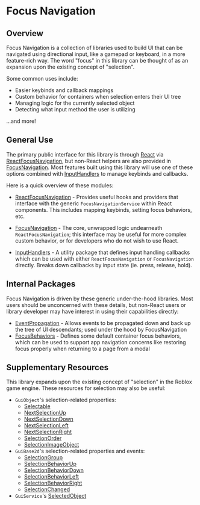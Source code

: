 # Focus Navigation

## Overview
Focus Navigation is a collection of libraries used to build UI that can be navigated using directional input, like a gamepad or keyboard, in a more feature-rich way. The word "focus" in this library can be thought of as an expansion upon the existing concept of "selection".

Some common uses include:

* Easier keybinds and callback mappings
* Custom behavior for containers when selection enters their UI tree
* Managing logic for the currently selected object
* Detecting what input method the user is utilizing

...and more!

## General Use

The primary public interface for this library is through [React](https://github.com/Roblox/react-lua) via [ReactFocusNavigation](api-reference/react-focus-navigation.md), but non-React helpers are also provided in [FocusNavigation](api-reference/focus-navigation.md). Most features built using this library will use one of these options combined with [InputHandlers](api-reference/input-handlers.md) to manage keybinds and callbacks.

Here is a quick overview of these modules:

* [ReactFocusNavigation](api-reference/react-focus-navigation.md) - Provides useful hooks and providers that interface with the generic `FocusNavigationService` within React components. This includes mapping keybinds, setting focus behaviors, etc.

* [FocusNavigation](api-reference/focus-navigation.md) - The core, unwrapped logic undearneath `ReactFocusNavigation`; this interface may be useful for more complex custom behavior, or for developers who do not wish to use React.

* [InputHandlers](api-reference/input-handlers.md) - A utility package that defines input handling callbacks which can be used with either `ReactFocusNavigation` or `FocusNavigation` directly. Breaks down callbacks by input state (ie. press, release, hold).

## Internal Packages

Focus Navigation is driven by these generic under-the-hood libraries. Most users should be unconcerned with these details, but non-React users or library developer may have interest in using their capabilities directly:

* [EventPropagation](api-reference/event-propagation.md) - Allows events to be propagated down and back up the tree of UI descendants; used under the hood by FocusNavigation
* [FocusBehaviors](api-reference/focus-behaviors.md) - Defines some default container focus behaviors, which can be used to support app navigation concerns like restoring focus properly when returning to a page from a modal

## Supplementary Resources

This library expands upon the existing concept of "selection" in the Roblox game engine. These resources for selection may also be useful:

* `GuiObject`'s selection-related properties:
    * [Selectable](https://create.roblox.com/docs/reference/engine/classes/GuiObject#Selectable)
    * [NextSelectionUp](https://create.roblox.com/docs/reference/engine/classes/GuiObject#NextSelectionUp)
    * [NextSelectionDown](https://create.roblox.com/docs/reference/engine/classes/GuiObject#NextSelectionDown)
    * [NextSelectionLeft](https://create.roblox.com/docs/reference/engine/classes/GuiObject#NextSelectionLeft)
    * [NextSelectionRight](https://create.roblox.com/docs/reference/engine/classes/GuiObject#NextSelectionRight)
    * [SelectionOrder](https://create.roblox.com/docs/reference/engine/classes/GuiObject#SelectionOrder)
    * [SelectionImageObject](https://create.roblox.com/docs/reference/engine/classes/GuiObject#SelectionImageObject)
* `GuiBase2d`'s selection-related properties and events:
    * [SelectionGroup](https://create.roblox.com/docs/reference/engine/classes/GuiBase2d#SelectionGroup)
    * [SelectionBehaviorUp](https://create.roblox.com/docs/reference/engine/classes/GuiBase2d#SelectionBehaviorUp)
    * [SelectionBehaviorDown](https://create.roblox.com/docs/reference/engine/classes/GuiBase2d#SelectionBehaviorDown)
    * [SelectionBehaviorLeft](https://create.roblox.com/docs/reference/engine/classes/GuiBase2d#SelectionBehaviorLeft)
    * [SelectionBehaviorRight](https://create.roblox.com/docs/reference/engine/classes/GuiBase2d#SelectionBehaviorRight)
    * [SelectionChanged](https://create.roblox.com/docs/reference/engine/classes/GuiBase2d#SelectionChanged)
* `GuiService`'s [SelectedObject](https://create.roblox.com/docs/reference/engine/classes/GuiService#SelectedObject)
